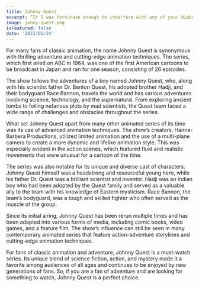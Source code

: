 ```yaml
---
title: Johnny Quest
excerpt: “If I was fortunate enough to interfere with any of your diabolical schemes, it was a pleasure.” — Dr. Quest
image: jonny-quest.png
isFeatured: false
date: '2023/01/24'
---
```


For many fans of classic animation, the name Johnny Quest is synonymous with thrilling adventure and cutting-edge animation techniques. The series, which first aired on ABC in 1964, was one of the first American cartoons to be broadcast in Japan and ran for one season, consisting of 26 episodes.

The show follows the adventures of a boy named Johnny Quest, who, along with his scientist father Dr. Benton Quest, his adopted brother Hadji, and their bodyguard Race Bannon, travels the world and has various adventures involving science, technology, and the supernatural. From exploring ancient tombs to foiling nefarious plots by mad scientists, the Quest team faced a wide range of challenges and obstacles throughout the series.

What set Johnny Quest apart from many other animated series of its time was its use of advanced animation techniques. The show’s creators, Hanna-Barbera Productions, utilized limited animation and the use of a multi-plane camera to create a more dynamic and lifelike animation style. This was especially evident in the action scenes, which featured fluid and realistic movements that were unusual for a cartoon of the time.

The series was also notable for its unique and diverse cast of characters. Johnny Quest himself was a headstrong and resourceful young hero, while his father Dr. Quest was a brilliant scientist and inventor. Hadji was an Indian boy who had been adopted by the Quest family and served as a valuable ally to the team with his knowledge of Eastern mysticism. Race Bannon, the team’s bodyguard, was a tough and skilled fighter who often served as the muscle of the group.

Since its initial airing, Johnny Quest has been rerun multiple times and has been adapted into various forms of media, including comic books, video games, and a feature film. The show’s influence can still be seen in many contemporary animated series that feature action-adventure storylines and cutting-edge animation techniques.

For fans of classic animation and adventure, Johnny Quest is a must-watch series. Its unique blend of science fiction, action, and mystery made it a favorite among audiences of all ages and continues to be enjoyed by new generations of fans. So, if you are a fan of adventure and are looking for something to watch, Johnny Quest is a perfect choice.